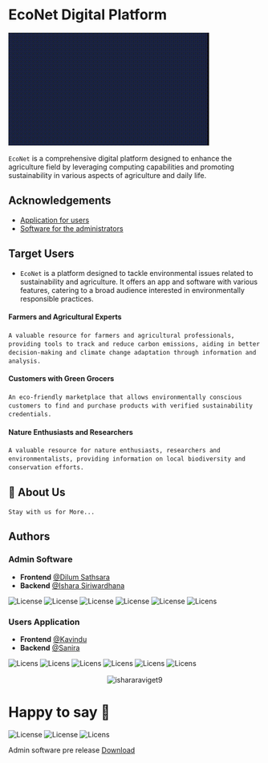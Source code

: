 
# EcoNet Digital Platform 

![MasterHead](https://raw.githubusercontent.com/cyber1nj3ct0r/EcoNet/main/assets/lv_0_20240228094445.gif)


`EcoNet` is a comprehensive digital platform designed to enhance the agriculture field by 
leveraging computing capabilities and promoting sustainability in various aspects of 
agriculture and daily life.



## Acknowledgements

 - [Application for users](https://github.com/cyber1nj3ct0r/EcoNet)
 - [Software for the administrators](https://github.com/cyber1nj3ct0r/EcoNet)



## Target Users 

- `EcoNet` is a platform designed to tackle environmental issues related to sustainability and agriculture. It offers an app and software with various features, catering to a broad audience interested in environmentally responsible practices. 

#### Farmers and Agricultural Experts
```A valuable resource for farmers and agricultural professionals, providing tools to track and reduce carbon emissions, aiding in better decision-making and climate change adaptation through information and analysis. ```

#### Customers with Green Grocers
```An eco-friendly marketplace that allows environmentally conscious customers to find and purchase products with verified sustainability credentials.```

#### Nature Enthusiasts and Researchers
```A valuable resource for nature enthusiasts, researchers and environmentalists, providing information on local biodiversity and conservation efforts.```


## 🚀 About Us
```Stay with us for More...```

## Authors
### Admin Software
- **Frontend** [@Dilum Sathsara](https://github.com/dilumsathsara)
- **Backend** [@Ishara Siriwardhana](https://github.com/isharaplusplus)
  
![License](https://img.shields.io/badge/planing-done-red)
![License](https://img.shields.io/badge/Analysis-done-blue)
![License](https://img.shields.io/badge/Design-done-green)
![License](https://img.shields.io/badge/Implementation-done-blue)
![License](https://img.shields.io/badge/Testing_&_Integration-done-8A2BE2)
![Licens](https://img.shields.io/badge/Maintenance-Progress-orange)

### Users Application
- **Frontend** [@Kavindu](https://github.com/Kavindufonseka)
- **Backend** [@Sanira](https://github.com/cyber1nj3ct0r)

![Licens](https://img.shields.io/badge/Concept-done-purple)
![Licens](https://img.shields.io/badge/Prototyping-done-blue)
![Licens](https://img.shields.io/badge/Development-done-red)
![Licens](https://img.shields.io/badge/Testing-done-orange)
![Licens](https://img.shields.io/badge/Deployment-done-yellow)
![Licens](https://img.shields.io/badge/Release-progress-pink)
  
<div align="center">
<img align="center" height="180em" src="https://raw.githubusercontent.com/cyber1nj3ct0r/EcoNet/main/assets/79a1ab.ico" alt=ishararaviget9 />
</div>


# Happy to say 🥳

![License](https://img.shields.io/badge/pre-green)
![License](https://img.shields.io/badge/Explore-released-blue)
![Licens](https://img.shields.io/badge/confirmed%20the%20team-8A2BE2)


Admin software pre release [Download](https://github.com/cyber1nj3ct0r/EcoNet/raw/main/Admin%20Software/Setup1/Debug.zip)

